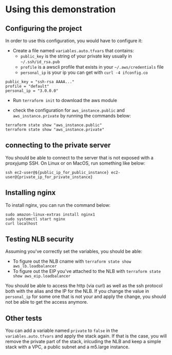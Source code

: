 # Using this demonstration

## Configuring the project

In order to use this configuration, you would have to configure it:

- Create a file named `variables.auto.tfvars` that contains:
  - `public_key` is the string of your private key usually in `~/.ssh/id_rsa.pub`
  - `profile` is a awscli profile that exists in your `~/.aws/credentials` file
  - `personal_ip` is your ip you can get with `curl -4 ifconfig.co`

```text
public_key = "ssh-rsa AAAA..."
profile = "default"
personal_ip = "3.0.0.0"
```

- Run `terraform init` to download the aws module

- check the configuration for `aws_instance.public` and `aws_instance.private`
  by running the commands below:

```shell
terraform state show "aws_instance.public"
terraform state show "aws_instance.private"
```

## connecting to the private server

You should be able to connect to the server that is not exposed with a proxyjump
SSH. On Linux or on MacOS, run something like below:

```shell
ssh ec2-user@${public_ip_for_public_instance} ec2-user@{private_ip_for_private_instance}
```

## Installing nginx

To install nginx, you can run the command below:

```shell
sudo amazon-linux-extras install nginx1
sudo systemctl start nginx
curl localhost
```

## Testing NLB security

Assuming you've correctly set the variables, you should be able:

- To figure out the NLB cname with
  `terraform state show aws_lb.loadbalancer`
- To figure out the EIP you've attached to the NLB with 
  `terraform state show aws_eip.loadbalancer`

You should be able to access the http (via curl) as well as the ssh protocol
both with the alias and the IP for the NLB. If you change the value in
`personal_ip` for some one that is not your and apply the change, you should
not be able to get the access anymore.

## Other tests

You can add a variable named `private` to `false` in the `variables.auto.tfvars`
and apply the stack again. If that is the case, you will remove the private part
of the stack, inlcuding the NLB and keep a simple stack with a VPC, a public
subnet and a m5.large instance.

